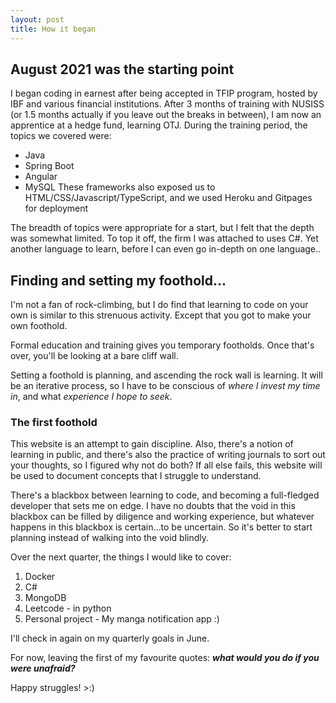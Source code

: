 ```yaml
---
layout: post
title: How it began
---
```


## August 2021 was the starting point

I began coding in earnest after being accepted in TFIP program, hosted by IBF and various financial institutions.
After 3 months of training with NUSISS (or 1.5 months actually if you leave out the breaks in between), I am now an apprentice at a hedge fund, learning OTJ.
During the training period, the topics we covered were:
* Java
* Spring Boot
* Angular
* MySQL
These frameworks also exposed us to HTML/CSS/Javascript/TypeScript, and we used Heroku and Gitpages for deployment

The breadth of topics were appropriate for a start, but I felt that the depth was somewhat limited. To top it off, the firm I was attached to uses C#. Yet another language to learn, before I can even go in-depth on one language..

## Finding and setting my foothold...

I'm not a fan of rock-climbing, but I do find that learning to code on your own is similar to this strenuous activity. Except that you got to make your own foothold.

Formal education and training gives you temporary footholds. Once that's over, you'll be looking at a bare cliff wall. 

Setting a foothold is planning, and ascending the rock wall is learning. It will be an iterative process, so I have to be conscious of *where I invest my time in*, and what *experience I hope to seek*.


### The first foothold

This website is an attempt to gain discipline. Also, there's a notion of learning in public, and there's also the practice of writing journals to sort out your thoughts, so I figured why not do both?
If all else fails, this website will be used to document concepts that I struggle to understand.

There's a blackbox between learning to code, and becoming a full-fledged developer that sets me on edge. 
I have no doubts that the void in this blackbox can be filled by diligence and working experience, but whatever happens in this blackbox is certain...to be uncertain. 
So it's better to start planning instead of walking into the void blindly. 

Over the next quarter, the things I would like to cover:
1. Docker
2. C#
3. MongoDB 
4. Leetcode - in python
5. Personal project - My manga notification app :) 

I'll check in again on my quarterly goals in June. 

For now, leaving the first of my favourite quotes:
***what would you do if you were unafraid?***

Happy struggles! >:) 
